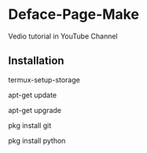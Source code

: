 # Deface-Page-Make
Vedio tutorial  in YouTube Channel

## Installation 

termux-setup-storage

apt-get update

apt-get upgrade 

pkg install git

pkg install python


